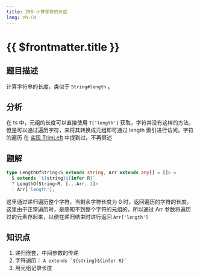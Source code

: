 ```yaml
---
title: 298-计算字符的长度
lang: zh-CN
---
```


# {{ $frontmatter.title }}

## 题目描述

计算字符串的长度，类似于 `String#length` 。

## 分析

在 ts 中，元组的长度可以直接使用 `T['length']` 获取，字符并没有这样的方法，但是可以通过遍历字符，来将其转换成元组即可通过 length 索引进行访问。字符的遍历 在 [实现 TrimLeft](/medium/298-%E8%AE%A1%E7%AE%97%E5%AD%97%E7%AC%A6%E7%9A%84%E9%95%BF%E5%BA%A6.md) 中提到过。不再赘述

## 题解

```ts
type LengthOfString<S extends string, Arr extends any[] = []> =
  S extends `${string}${infer R}`
  ? LengthOfString<R, [...Arr, 1]>
  : Arr['length'];
```

这里通过递归遍历整个字符，当剩余字符长度为 0 时，返回遍历的字符的长度。这里由于正常遍历时，是感知不到整个字符的元组的，所以通过 Arr 参数将遍历过的元素存起来，以便在递归结束时进行返回 `Arr['length']`

## 知识点

1. 递归嵌套，中间参数的传递
2. 字符遍历： ```A extends `${string}${infer R}` ```
3. 用元组记录长度